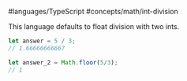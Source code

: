 #languages/TypeScript #concepts/math/int-division 

This language defaults to float division with two ints.

```typescript
let answer = 5 / 3;
// 1.66666666667

let answer_2 = Math.floor(5/3);
// 1
```